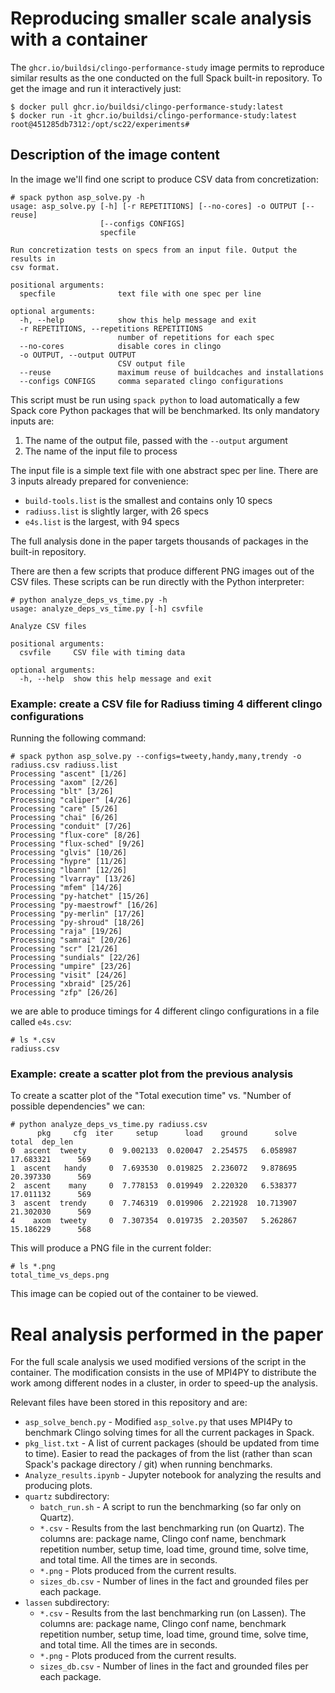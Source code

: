 # Reproducing smaller scale analysis with a container

The `ghcr.io/buildsi/clingo-performance-study` image
permits to reproduce similar results as the one conducted
on the full Spack built-in repository. To get the image and
run it interactively just:
```console
$ docker pull ghcr.io/buildsi/clingo-performance-study:latest
$ docker run -it ghcr.io/buildsi/clingo-performance-study:latest
root@451285db7312:/opt/sc22/experiments#
```

## Description of the image content

In the image we'll find one script to produce CSV data from concretization:
```console
# spack python asp_solve.py -h
usage: asp_solve.py [-h] [-r REPETITIONS] [--no-cores] -o OUTPUT [--reuse]
                    [--configs CONFIGS]
                    specfile

Run concretization tests on specs from an input file. Output the results in
csv format.

positional arguments:
  specfile              text file with one spec per line

optional arguments:
  -h, --help            show this help message and exit
  -r REPETITIONS, --repetitions REPETITIONS
                        number of repetitions for each spec
  --no-cores            disable cores in clingo
  -o OUTPUT, --output OUTPUT
                        CSV output file
  --reuse               maximum reuse of buildcaches and installations
  --configs CONFIGS     comma separated clingo configurations
```
This script must be run using `spack python` to load automatically a few
Spack core Python packages that will be benchmarked. Its only mandatory inputs are:
1. The name of the output file, passed with the `--output` argument
2. The name of the input file to process

The input file is a simple text file with one abstract spec per line. There are 3
inputs already prepared for convenience:
- `build-tools.list` is the smallest and contains only 10 specs
- `radiuss.list` is slightly larger, with 26 specs
- `e4s.list` is the largest, with 94 specs

The full analysis done in the paper targets thousands of packages in the built-in repository.

There are then a few scripts that produce different PNG images out of the CSV files.
These scripts can be run directly with the Python interpreter:
```console
# python analyze_deps_vs_time.py -h
usage: analyze_deps_vs_time.py [-h] csvfile

Analyze CSV files

positional arguments:
  csvfile     CSV file with timing data

optional arguments:
  -h, --help  show this help message and exit
```

### Example: create a CSV file for Radiuss timing 4 different clingo configurations

Running the following command:
```console
# spack python asp_solve.py --configs=tweety,handy,many,trendy -o radiuss.csv radiuss.list 
Processing "ascent" [1/26]
Processing "axom" [2/26]
Processing "blt" [3/26]
Processing "caliper" [4/26]
Processing "care" [5/26]
Processing "chai" [6/26]
Processing "conduit" [7/26]
Processing "flux-core" [8/26]
Processing "flux-sched" [9/26]
Processing "glvis" [10/26]
Processing "hypre" [11/26]
Processing "lbann" [12/26]
Processing "lvarray" [13/26]
Processing "mfem" [14/26]
Processing "py-hatchet" [15/26]
Processing "py-maestrowf" [16/26]
Processing "py-merlin" [17/26]
Processing "py-shroud" [18/26]
Processing "raja" [19/26]
Processing "samrai" [20/26]
Processing "scr" [21/26]
Processing "sundials" [22/26]
Processing "umpire" [23/26]
Processing "visit" [24/26]
Processing "xbraid" [25/26]
Processing "zfp" [26/26]
```
we are able to produce timings for 4 different clingo configurations in a file called `e4s.csv`:
```console
# ls *.csv
radiuss.csv
```

### Example: create a scatter plot from the previous analysis

To create a scatter plot of the "Total execution time" vs. "Number of possible dependencies" we can:
```console
# python analyze_deps_vs_time.py radiuss.csv 
      pkg     cfg  iter     setup      load    ground      solve      total  dep_len
0  ascent  tweety     0  9.002133  0.020047  2.254575   6.058987  17.683321      569
1  ascent   handy     0  7.693530  0.019825  2.236072   9.878695  20.397330      569
2  ascent    many     0  7.778153  0.019949  2.220320   6.538377  17.011132      569
3  ascent  trendy     0  7.746319  0.019906  2.221928  10.713907  21.302030      569
4    axom  tweety     0  7.307354  0.019735  2.203507   5.262867  15.186229      568
```
This will produce a PNG file in the current folder:
```console
# ls *.png
total_time_vs_deps.png
```
This image can be copied out of the container to be viewed.

# Real analysis performed in the paper

For the full scale analysis we used modified versions of the script in the container. The
modification consists in the use of MPI4PY to distribute the work among different nodes in
a cluster, in order to speed-up the analysis.

Relevant files have been stored in this repository and are:

- `asp_solve_bench.py` - Modified `asp_solve.py` that uses MPI4Py to benchmark Clingo solving times for all the current packages in Spack.
- `pkg_list.txt` - A list of current packages (should be updated from time to time). Easier to read the packages of from the list (rather than scan Spack's package directory / git) when running benchmarks.
- `Analyze_results.ipynb` - Jupyter notebook for analyzing the results and producing plots.
- `quartz` subdirectory:
    - `batch_run.sh` - A script to run the benchmarking (so far only on Quartz).
    - `*.csv` - Results from the last benchmarking run (on Quartz). The columns are: package name, Clingo conf name, benchmark repetition number, setup time, load time, ground time, solve time, and total time. All the times are in seconds.
    - `*.png` - Plots produced from the current results.
    - `sizes_db.csv` - Number of lines in the fact and grounded files per each package.
- `lassen` subdirectory:
    - `*.csv` - Results from the last benchmarking run (on Lassen). The columns are: package name, Clingo conf name, benchmark repetition number, setup time, load time, ground time, solve time, and total time. All the times are in seconds.
    - `*.png` - Plots produced from the current results.
    - `sizes_db.csv` - Number of lines in the fact and grounded files per each package.